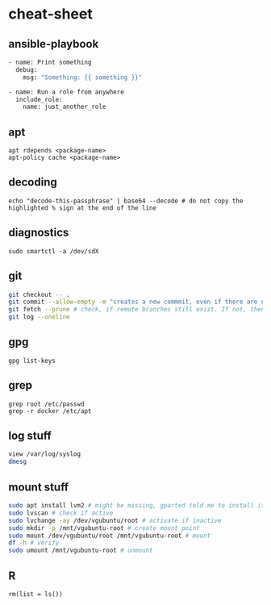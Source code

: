 # cheat-sheet

## ansible-playbook
```bash
- name: Print something
  debug:
    msg: "Something: {{ something }}"

- name: Run a role from anywhere
  include_role:
    name: just_another_role
```

## apt
```
apt rdepends <package-name>
apt-policy cache <package-name>
```

## decoding
```
echo "decode-this-passphrase" | base64 --decode # do not copy the highlighted % sign at the end of the line
```

## diagnostics
```
sudo smartctl -a /dev/sdX
```

## git
```bash
git checkout -- .
git commit --allow-empty -m "creates a new commmit, even if there are no changes in the repository"
git fetch --prune # check, if remote branches still exist. If not, then remove information about origin locally
git log --oneline
```

## gpg
```
gpg list-keys
```

## grep
```
grep root /etc/passwd
grep -r docker /etc/apt
```

## log stuff
```bash
view /var/log/syslog
dmesg
```

## mount stuff
```bash
sudo apt install lvm2 # might be missing, gparted told me to install it
sudo lvscan # check if active
sudo lvchange -ay /dev/vgubuntu/root # activate if inactive
sudo mkdir -p /mnt/vgubuntu-root # create mount point
sudo mount /dev/vgubuntu/root /mnt/vgubuntu-root # mount
df -h # verify
sudo umount /mnt/vgubuntu-root # unmount
```

## R
```
rm(list = ls())
```
